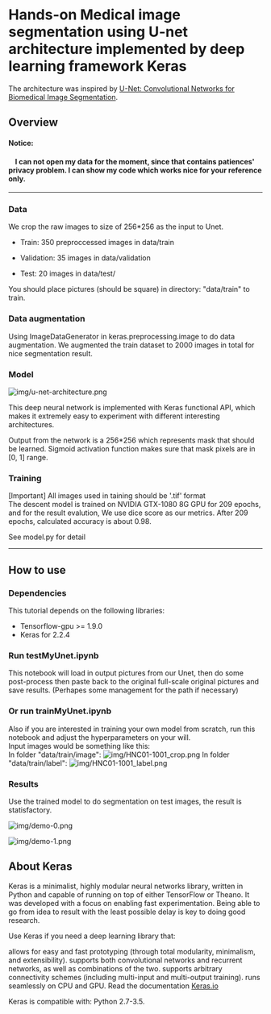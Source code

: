 # Hands-on Medical image segmentation using U-net architecture implemented by deep learning framework Keras

The architecture was inspired by [U-Net: Convolutional Networks for Biomedical Image Segmentation](http://lmb.informatik.uni-freiburg.de/people/ronneber/u-net/).


## Overview
#### Notice: 
#### &nbsp;&nbsp;&nbsp;&nbsp;I can not open my data for the moment, since that contains patiences' privacy problem. I can show my code which works nice for your reference only.
-----
### Data
We crop the raw images to size of 256*256 as the input to Unet.

* Train: 350 preproccessed images in data/train

* Validation: 35 images in data/validation

* Test: 20 images in data/test/

You should place pictures (should be square) in directory: "data/train" to train.

### Data augmentation

Using ImageDataGenerator in keras.preprocessing.image to do data augmentation. We augmented the train dataset to 2000 images in total for nice segmentation result.


### Model

![img/u-net-architecture.png](img/u-net-architecture.png)

This deep neural network is implemented with Keras functional API, which makes it extremely easy to experiment with different interesting architectures.

Output from the network is a 256*256 which represents mask that should be learned. Sigmoid activation function
makes sure that mask pixels are in \[0, 1\] range.

### Training
[Important] All images used in taining should be '.tif' format\
The descent model is trained on NVIDIA GTX-1080 8G GPU for 209 epochs, and for the result evalution, We use dice score as our metrics. After 209 epochs, calculated accuracy is about 0.98.

See model.py for detail

---

## How to use

### Dependencies

This tutorial depends on the following libraries:

* Tensorflow-gpu >= 1.9.0
* Keras for 2.2.4


### Run testMyUnet.ipynb

This notebook will load in output pictures from our Unet, then do some post-process then paste back to the original full-scale original pictures and save results. (Perhapes some management for the path if necessary)

### Or run trainMyUnet.ipynb

Also if you are interested in training your own model from scratch, run this notebook and adjust the hyperparameters on your will.\
Input images would be something like this:\
In folder "data/train/image":
![img/HNC01-1001_crop.png](img/HNC01-1001_crop.png)
In folder "data/train/label":
![img/HNC01-1001_label.png](img/HNC01-1001_label.png)

### Results

Use the trained model to do segmentation on test images, the result is statisfactory.

![img/demo-0.png](img/demo-0.png)

![img/demo-1.png](img/demo-1.png)


## About Keras

Keras is a minimalist, highly modular neural networks library, written in Python and capable of running on top of either TensorFlow or Theano. It was developed with a focus on enabling fast experimentation. Being able to go from idea to result with the least possible delay is key to doing good research.

Use Keras if you need a deep learning library that:

allows for easy and fast prototyping (through total modularity, minimalism, and extensibility).
supports both convolutional networks and recurrent networks, as well as combinations of the two.
supports arbitrary connectivity schemes (including multi-input and multi-output training).
runs seamlessly on CPU and GPU.
Read the documentation [Keras.io](http://keras.io/)

Keras is compatible with: Python 2.7-3.5.
